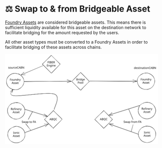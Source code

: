# ⚖ Swap to & from Bridgeable Asset

[Foundry Assets](../../../asset-types/foundry-assets.md) are considered bridgeable assets. This means there is sufficient liquidity available for this asset on the destination network to facilitate bridging for the amount requested by the users.&#x20;

All other asset types must be converted to a Foundry Assets in order to facilitate bridging of these assets across chains.

<img src="../../../../../../.gitbook/assets/file.drawing.svg" alt="Swap To &#x26; From Bridgeable Asset" class="gitbook-drawing">

